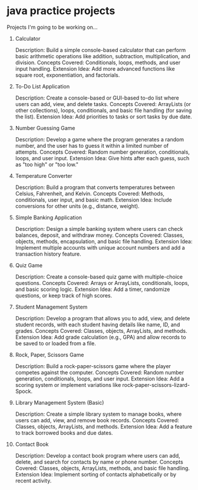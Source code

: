 # java practice projects

Projects I'm going to be working on...

1. Calculator

    Description: Build a simple console-based calculator that can perform basic arithmetic operations like addition, subtraction, multiplication, and division.
    Concepts Covered: Conditionals, loops, methods, and user input handling.
    Extension Idea: Add more advanced functions like square root, exponentiation, and factorials.

2. To-Do List Application

    Description: Create a console-based or GUI-based to-do list where users can add, view, and delete tasks.
    Concepts Covered: ArrayLists (or other collections), loops, conditionals, and basic file handling (for saving the list).
    Extension Idea: Add priorities to tasks or sort tasks by due date.

3. Number Guessing Game

    Description: Develop a game where the program generates a random number, and the user has to guess it within a limited number of attempts.
    Concepts Covered: Random number generation, conditionals, loops, and user input.
    Extension Idea: Give hints after each guess, such as "too high" or "too low."

4. Temperature Converter

    Description: Build a program that converts temperatures between Celsius, Fahrenheit, and Kelvin.
    Concepts Covered: Methods, conditionals, user input, and basic math.
    Extension Idea: Include conversions for other units (e.g., distance, weight).

5. Simple Banking Application

    Description: Design a simple banking system where users can check balances, deposit, and withdraw money.
    Concepts Covered: Classes, objects, methods, encapsulation, and basic file handling.
    Extension Idea: Implement multiple accounts with unique account numbers and add a transaction history feature.

6. Quiz Game

    Description: Create a console-based quiz game with multiple-choice questions.
    Concepts Covered: Arrays or ArrayLists, conditionals, loops, and basic scoring logic.
    Extension Idea: Add a timer, randomize questions, or keep track of high scores.

7. Student Management System

    Description: Develop a program that allows you to add, view, and delete student records, with each student having details like name, ID, and grades.
    Concepts Covered: Classes, objects, ArrayLists, and methods.
    Extension Idea: Add grade calculation (e.g., GPA) and allow records to be saved to or loaded from a file.

8. Rock, Paper, Scissors Game

    Description: Build a rock-paper-scissors game where the player competes against the computer.
    Concepts Covered: Random number generation, conditionals, loops, and user input.
    Extension Idea: Add a scoring system or implement variations like rock-paper-scissors-lizard-Spock.

9. Library Management System (Basic)

    Description: Create a simple library system to manage books, where users can add, view, and remove book records.
    Concepts Covered: Classes, objects, ArrayLists, and methods.
    Extension Idea: Add a feature to track borrowed books and due dates.

10. Contact Book

    Description: Develop a contact book program where users can add, delete, and search for contacts by name or phone number.
    Concepts Covered: Classes, objects, ArrayLists, methods, and basic file handling.
    Extension Idea: Implement sorting of contacts alphabetically or by recent activity.